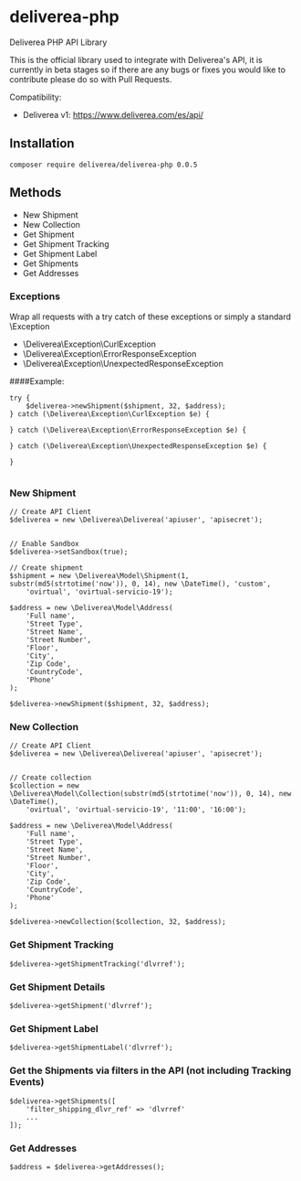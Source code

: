 # deliverea-php
Deliverea PHP API Library

This is the official library used to integrate with Deliverea's API, it is currently in beta stages so if there are any bugs or fixes you would like to contribute please do so with Pull Requests.

Compatibility:
- Deliverea v1: https://www.deliverea.com/es/api/

## Installation
```
composer require deliverea/deliverea-php 0.0.5
```

## Methods
- New Shipment
- New Collection
- Get Shipment
- Get Shipment Tracking
- Get Shipment Label
- Get Shipments
- Get Addresses

### Exceptions
Wrap all requests with a try catch of these exceptions or simply a standard \Exception
- \Deliverea\Exception\CurlException
- \Deliverea\Exception\ErrorResponseException
- \Deliverea\Exception\UnexpectedResponseException

####Example:
```
try {
    $deliverea->newShipment($shipment, 32, $address);
} catch (\Deliverea\Exception\CurlException $e) {

} catch (\Deliverea\Exception\ErrorResponseException $e) {

} catch (\Deliverea\Exception\UnexpectedResponseException $e) {

}
 
```

### New Shipment
```
// Create API Client
$deliverea = new \Deliverea\Deliverea('apiuser', 'apisecret');


// Enable Sandbox
$deliverea->setSandbox(true);

// Create shipment
$shipment = new \Deliverea\Model\Shipment(1, substr(md5(strtotime('now')), 0, 14), new \DateTime(), 'custom',
    'ovirtual', 'ovirtual-servicio-19');

$address = new \Deliverea\Model\Address(
    'Full name',
    'Street Type',
    'Street Name',
    'Street Number',
    'Floor',
    'City',
    'Zip Code',
    'CountryCode',
    'Phone'
);

$deliverea->newShipment($shipment, 32, $address);
```

### New Collection
```
// Create API Client
$deliverea = new \Deliverea\Deliverea('apiuser', 'apisecret');


// Create collection
$collection = new \Deliverea\Model\Collection(substr(md5(strtotime('now')), 0, 14), new \DateTime(),
    'ovirtual', 'ovirtual-servicio-19', '11:00', '16:00');

$address = new \Deliverea\Model\Address(
    'Full name',
    'Street Type',
    'Street Name',
    'Street Number',
    'Floor',
    'City',
    'Zip Code',
    'CountryCode',
    'Phone'
);

$deliverea->newCollection($collection, 32, $address);
```

### Get Shipment Tracking
```
$deliverea->getShipmentTracking('dlvrref');
```

### Get Shipment Details
```
$deliverea->getShipment('dlvrref');
```

### Get Shipment Label
```
$deliverea->getShipmentLabel('dlvrref');
```

### Get the Shipments via filters in the API (not including Tracking Events)
```
$deliverea->getShipments([
    'filter_shipping_dlvr_ref' => 'dlvrref'
    ...
]);
```

### Get Addresses
```
$address = $deliverea->getAddresses();
```
